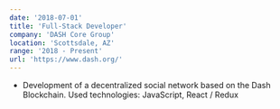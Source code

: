```yaml
---
date: '2018-07-01'
title: 'Full-Stack Developer'
company: 'DASH Core Group'
location: 'Scottsdale, AZ'
range: '2018 - Present'
url: 'https://www.dash.org/'
---
```


- Development of a decentralized social network based on the Dash Blockchain. Used technologies: JavaScript, React / Redux
